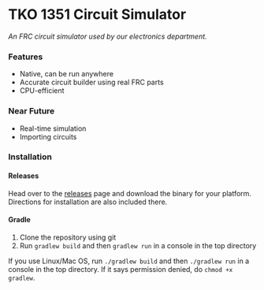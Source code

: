 # TKO 1351 Circuit Simulator
<!--- ![TKO 1351 Circuit Simulator](core/assets/img/circuitsim.png) --->

*An FRC circuit simulator used by our electronics department.*

### Features

- Native, can be run anywhere
- Accurate circuit builder using real FRC parts
- CPU-efficient

### Near Future

- Real-time simulation
- Importing circuits

### Installation

#### Releases

Head over to the [releases](https://github.com/MittyRobotics/tko-electronics-sim/releases) page and download the binary for your platform. Directions for installation are also included there.

#### Gradle

1. Clone the repository using git
2. Run `gradlew build` and then `gradlew run` in a console in the top directory

If you use Linux/Mac OS, run `./gradlew build` and then `./gradlew run` in a console in the top directory. If it says permission denied, do `chmod +x gradlew`.

